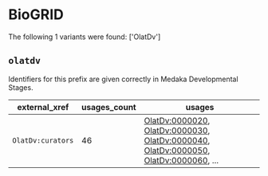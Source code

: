 # BioGRID

The following 1 variants were found: ['OlatDv']

## `olatdv`

Identifiers for this prefix are given correctly in Medaka Developmental Stages.

| external_xref     |   usages_count | usages                                                                                                                                                                                                                                                                                           |
|-------------------|----------------|--------------------------------------------------------------------------------------------------------------------------------------------------------------------------------------------------------------------------------------------------------------------------------------------------|
| `OlatDv:curators` |             46 | [OlatDv:0000020](https://bioregistry.io/OlatDv:0000020), [OlatDv:0000030](https://bioregistry.io/OlatDv:0000030), [OlatDv:0000040](https://bioregistry.io/OlatDv:0000040), [OlatDv:0000050](https://bioregistry.io/OlatDv:0000050), [OlatDv:0000060](https://bioregistry.io/OlatDv:0000060), ... |

